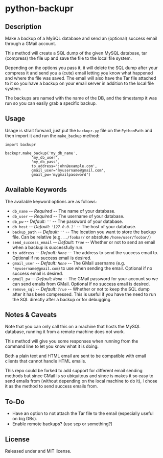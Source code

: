 # python-backupr

## Description

Make a backup of a MySQL database and send an (optional) success email through a GMail account.

This method will create a SQL dump of the given MySQL database, tar (compress) the file up and save the file to the local file system. 

Depending on the options you pass it, it will delete the SQL dump after your compress it and send you a (cute) email letting you know what happened and where the file was saved. The email will also have the Tar file attached to it so you have a backup on your email server in addition to the local file system.

The backups are named with the name of the DB, and the timestamp it was run so you can easily grab a specific backup.


## Usage

Usage is strait forward, just put the `backupr.py` file on the `PythonPath` and then import it and run the `make_backup` method:

    import backupr
    
    backupr.make_backup('my_db_name', 
                'my_db_user', 
                'my_db_pass', 
                to_address='john@example.com', 
                gmail_user='myusername@gmail.com', 
                gmail_pw='mygmailpassword')


## Available Keywords

The available keyword options are as follows:
                
* `db_name` -- *Required* -- The name of your database.
* `db_user` -- *Required* -- The username of your database.
* `db_pw` -- *Default: `''`* -- The password of your database.
* `db_host` -- *Default: `'127.0.0.1'`* -- The host of your database.
* `backup_path` -- *Default: `''`* -- The location you want to store the backup file. Can be relative (e.g. `../foobar/` or absolute `/home/user/foobar/`)
* `send_success_email` -- *Default: `True`* -- Whether or not to send an email when a backup is successfully run.
* `to_address` -- *Default: `None`* -- The address to send the success email to. Optional if no success email is desired.
* `gmail_user` -- *Default: `None`* -- The GMail username (e.g. `'myusername@gmail.com`) to use when sending the email. Optional if no success email is desired.
* `gmail_pw` -- *Default: `None`* -- The GMail password for your account so we can send emails from GMail. Optional if no success email is desired.
* `remove_sql` -- *Default: `True`* -- Whether or not to keep the SQL dump after it has been compressed. This is useful if you have the need to run the SQL directly after a backup or for debugging.


## Notes & Caveats

Note that you can only call this on a machine that hosts the MySQL database, running it from a remote machine does not work.

This method will give you some responses when running from the command line to let you know what it is doing.

Both a plain text and HTML email are sent to be compatible with email clients that cannot handle HTML emails.

This repo could be forked to add support for different email sending methods but since GMail is so ubiquitous and since is makes it so easy to send emails from (without depending on the local machine to do it), I chose it as the method to send success emails from.


## To-Do

* Have an option to not attach the Tar file to the email (especially useful on big DBs).
* Enable remote backups? (use scp or something?)


## License

Released under and MIT license.
